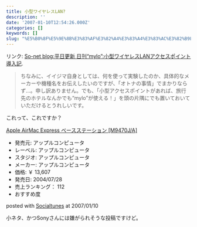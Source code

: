 ```yaml
---
title: 小型ワイヤレスLAN?
description: ''
date: '2007-01-10T12:54:26.000Z'
categories: []
keywords: []
slug: "%E5%B0%8F%E5%9E%8B%E3%83%AF%E3%82%A4%E3%83%A4%E3%83%AC%E3%82%B9LAN%3F"
---
```

リンク: [So-net blog:平日更新 日刊“mylo”:小型ワイヤレスLANアクセスポイント導入記](http://blog.so-net.ne.jp/mylo/2007-01-10 "So-net blog:平日更新 日刊“mylo”:小型ワイヤレスLANアクセスポイント導入記").

> ちなみに、イイジマ自身としては、何を使って実験したのか、具体的なメーカーや機種名をお伝えしたいのですが、「オトナの事情」でまかりならず…。申し訳ありません。でも、「小型アクセスポイントがあれば、旅行先のホテルなんかでも“mylo”が使える！」を頭の片隅にでも置いておいていただけるとうれしいです。

これって、これですか？

[Apple AirMac Express ベースステーション \[M9470J/A\]](http://www.amazon.co.jp/exec/obidos/ASIN/B0002GSAO0/mrchildrenonl-22/ref=nosim "Apple AirMac Express ベースステーション [M9470J/A]")

*   発売元: アップルコンピュータ
*   レーベル: アップルコンピュータ
*   スタジオ: アップルコンピュータ
*   メーカー: アップルコンピュータ
*   価格: ￥ 13,607
*   発売日: 2004/07/28
*   売上ランキング： 112
*   おすすめ度

posted with [Socialtunes](http://socialtunes.net) at 2007/01/10

小ネタ、かつSonyさんには嫌がられそうな投稿ですけど。